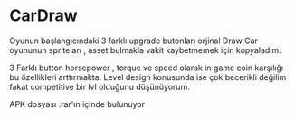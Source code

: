 # CarDraw

Oyunun başlangıcındaki 3 farklı upgrade butonları orjinal Draw Car oyununun spriteları , asset bulmakla vakit kaybetmemek için kopyaladım.

3 Farklı button  horsepower , torque ve speed olarak in game coin karşılığı bu özellikleri arttırmakta.
Level design konusunda ise çok becerikli değilim fakat competitive bir lvl olduğunu düşünüyorum.

APK dosyası .rar'ın içinde bulunuyor
